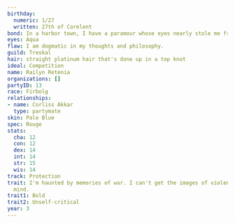 ```yaml
---
birthday:
  numeric: 1/27
  written: 27th of Corelent
bond: In a harbor town, I have a paramour whose eyes nearly stole me from the sea.
eyes: Aqua
flaw: I am dogmatic in my thoughts and philosophy.
guild: Treskal
hair: straight platinum hair that's done up in a top knot
ideal: Competition
name: Railyn Retenia
organizations: []
partyID: 13
race: Firbolg
relationships:
- name: Corliss Akkar
  type: partymate
skin: Pale Blue
spec: Rouge
stats:
  cha: 12
  con: 12
  dex: 14
  int: 14
  str: 15
  wis: 14
track: Protection
trait: I'm haunted by memories of war. I can't get the images of violence out of my
  mind.
trait1: Bold
trait2: Unself-critical
year: 3
---
```

